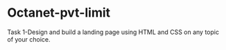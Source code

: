 # Octanet-pvt-limit
Task 1-Design and build a landing page using HTML and CSS on any topic of your choice.
